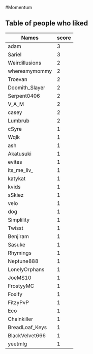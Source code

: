 #Momentum
## Table of people who liked
Names | score
--- | ---
adam | 3
Sariel | 3
Weirdillusions | 2
wheresmymommy | 2
Troevan | 2
Doomith_Slayer | 2
Serpent0406 | 2
V_A_M | 2
casey | 2
Lumbrub | 2
cSyre | 1
Wqlk | 1
ash | 1
Akatusuki | 1
evites | 1
its_me_liv_ | 1
katykat | 1
kvids | 1
sSkiez | 1
velo | 1
dog | 1
Simplility | 1
Twisst | 1
Benjiram | 1
Sasuke | 1
Rhymings | 1
Neptune888 | 1
LonelyOrphans | 1
JoeMS10 | 1
FrostyyMC | 1
Foxify | 1
FitzyPvP | 1
Eco | 1
Chainkiller | 1
BreadLoaf_Keys | 1
BlackVelvet666 | 1
yeetmlg | 1
